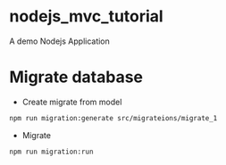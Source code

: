 # nodejs_mvc_tutorial

A demo Nodejs Application

# Migrate database

- Create migrate from model

```sh
npm run migration:generate src/migrateions/migrate_1
```

- Migrate

```sh
npm run migration:run
```
